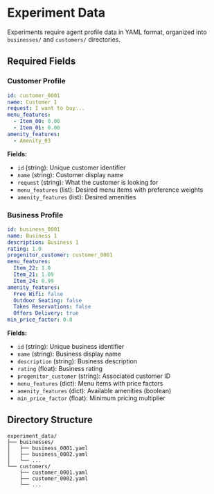 # Experiment Data

Experiments require agent profile data in YAML format, organized into `businesses/` and `customers/` directories.

## Required Fields

### Customer Profile

```yaml
id: customer_0001
name: Customer 1
request: I want to buy...
menu_features:
  - Item_00: 0.00
  - Item_01: 0.00
amenity_features:
  - Amenity_03
```

**Fields:**
- `id` (string): Unique customer identifier
- `name` (string): Customer display name
- `request` (string): What the customer is looking for
- `menu_features` (list): Desired menu items with preference weights
- `amenity_features` (list): Desired amenities

### Business Profile

```yaml
id: business_0001
name: Business 1
description: Business 1
rating: 1.0
progenitor_customer: customer_0001
menu_features:
  Item_22: 1.0
  Item_21: 1.09
  Item_24: 0.99
amenity_features:
  Free Wifi: false
  Outdoor Seating: false
  Takes Reservations: false
  Offers Delivery: true
min_price_factor: 0.8
```

**Fields:**
- `id` (string): Unique business identifier
- `name` (string): Business display name
- `description` (string): Business description
- `rating` (float): Business rating
- `progenitor_customer` (string): Associated customer ID
- `menu_features` (dict): Menu items with price factors
- `amenity_features` (dict): Available amenities (boolean)
- `min_price_factor` (float): Minimum pricing multiplier

## Directory Structure

```
experiment_data/
├── businesses/
│   ├── business_0001.yaml
│   ├── business_0002.yaml
│   └── ...
└── customers/
    ├── customer_0001.yaml
    ├── customer_0002.yaml
    └── ...
```
